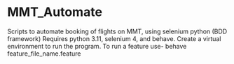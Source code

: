 # MMT_Automate

Scripts to automate booking of flights on MMT, using selenium python (BDD framework)
Requires python 3.11, selenium 4, and behave.
Create a virtual environment to run the program.
To run a feature use- behave feature_file_name.feature 
